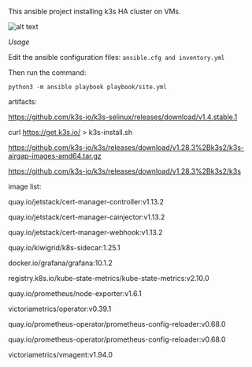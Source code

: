 This ansible project installing k3s HA cluster on VMs.

![alt text](https://raw.github.com/gosharo/k3s-ansible/master/docs/img/k3s-cluster.jpg?raw=true)

*Usage*

Edit the ansible configuration files:
```ansible.cfg and inventory.yml```

Then run the command:
```
python3 -m ansible playbook playbook/site.yml
```



artifacts:

https://github.com/k3s-io/k3s-selinux/releases/download/v1.4.stable.1

curl https://get.k3s.io/ > k3s-install.sh

https://github.com/k3s-io/k3s/releases/download/v1.28.3%2Bk3s2/k3s-airgap-images-amd64.tar.gz

https://github.com/k3s-io/k3s/releases/download/v1.28.3%2Bk3s2/k3s



image list:

quay.io/jetstack/cert-manager-controller:v1.13.2

quay.io/jetstack/cert-manager-cainjector:v1.13.2

quay.io/jetstack/cert-manager-webhook:v1.13.2



quay.io/kiwigrid/k8s-sidecar:1.25.1

docker.io/grafana/grafana:10.1.2

registry.k8s.io/kube-state-metrics/kube-state-metrics:v2.10.0

quay.io/prometheus/node-exporter:v1.6.1

victoriametrics/operator:v0.39.1

quay.io/prometheus-operator/prometheus-config-reloader:v0.68.0

quay.io/prometheus-operator/prometheus-config-reloader:v0.68.0

victoriametrics/vmagent:v1.94.0
